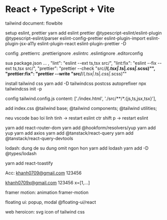 # React + TypeScript + Vite

tailwind document: flowbite

setup eslint, prettier
yarn add eslint prettier @typescript-eslint/eslint-plugin @typescript-eslint/parser eslint-config-prettier eslint-plugin-import eslint-plugin-jsx-a11y eslint-plugin-react eslint-plugin-prettier -D

config
.prettierrc
.prettierignore
.eslintrc
.eslintignore
.editorconfig

sua package.json
...
,
"lint": "eslint --ext ts,tsx src/",
"lint:fix": "eslint --fix --ext ts,tsx src/",
"prettier": "prettier --check \"src/**/(_.tsx|_.ts|_.css|_.scss)\"",
"prettier:fix": "prettier --write \"src/**/(_.tsx|_.ts|_.css|_.scss)\""

install tailwind css
yarn add -D tailwindcss postcss autoprefixer
npx tailwindcss init -p

config tailwind.config.js
content: ['./index.html', './src/**/*.{js,ts,jsx,tsx}'],

add index.css
@tailwind base;
@tailwind components;
@tailwind utilities;

neu vscode bao loi linh tinh -> restart eslint
ctr shift p -> restart eslint

yarn add react-router-dom
yarn add @hookform/resolvers/yup
yarn add yup
yarn add axios
yarn add @tanstack/react-query
yarn add @tanstack/react-query-devtools

lodash: dung de su dung omit ngon hon
yarn add lodash
yarn add -D @types/lodash

yarn add react-toastify

Acc:
khanh0709@gmail.com
123456

khanh0709x@gmail.com
123456
x=[1,...]

framer motion: animation
framer-motion

floating ui: popup, modal
@floating-ui/react

web heroicon: svg icon of tailwind css
